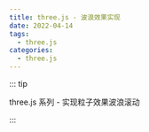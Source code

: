 ```yaml
---
title: three.js - 波浪效果实现
date: 2022-04-14
tags:
  - three.js
categories:
  - three.js
---
```


::: tip

three.js 系列 - 实现粒子效果波浪滚动

:::


